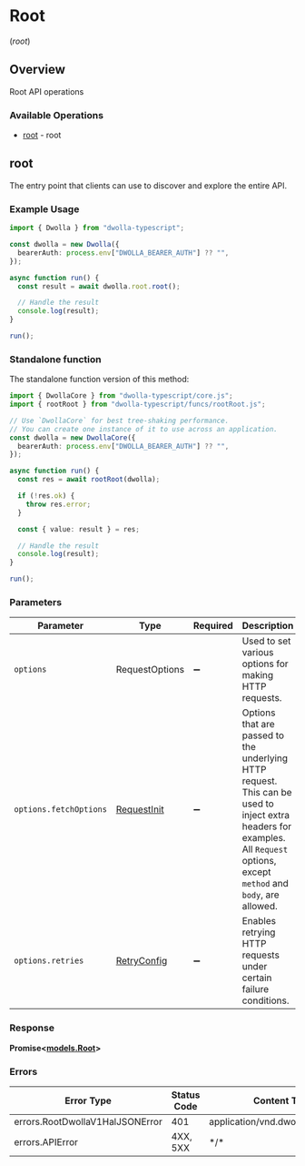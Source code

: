# Root
(*root*)

## Overview

Root API operations

### Available Operations

* [root](#root) - root

## root

The entry point that clients can use to discover and explore the entire API.

### Example Usage

```typescript
import { Dwolla } from "dwolla-typescript";

const dwolla = new Dwolla({
  bearerAuth: process.env["DWOLLA_BEARER_AUTH"] ?? "",
});

async function run() {
  const result = await dwolla.root.root();

  // Handle the result
  console.log(result);
}

run();
```

### Standalone function

The standalone function version of this method:

```typescript
import { DwollaCore } from "dwolla-typescript/core.js";
import { rootRoot } from "dwolla-typescript/funcs/rootRoot.js";

// Use `DwollaCore` for best tree-shaking performance.
// You can create one instance of it to use across an application.
const dwolla = new DwollaCore({
  bearerAuth: process.env["DWOLLA_BEARER_AUTH"] ?? "",
});

async function run() {
  const res = await rootRoot(dwolla);

  if (!res.ok) {
    throw res.error;
  }

  const { value: result } = res;

  // Handle the result
  console.log(result);
}

run();
```

### Parameters

| Parameter                                                                                                                                                                      | Type                                                                                                                                                                           | Required                                                                                                                                                                       | Description                                                                                                                                                                    |
| ------------------------------------------------------------------------------------------------------------------------------------------------------------------------------ | ------------------------------------------------------------------------------------------------------------------------------------------------------------------------------ | ------------------------------------------------------------------------------------------------------------------------------------------------------------------------------ | ------------------------------------------------------------------------------------------------------------------------------------------------------------------------------ |
| `options`                                                                                                                                                                      | RequestOptions                                                                                                                                                                 | :heavy_minus_sign:                                                                                                                                                             | Used to set various options for making HTTP requests.                                                                                                                          |
| `options.fetchOptions`                                                                                                                                                         | [RequestInit](https://developer.mozilla.org/en-US/docs/Web/API/Request/Request#options)                                                                                        | :heavy_minus_sign:                                                                                                                                                             | Options that are passed to the underlying HTTP request. This can be used to inject extra headers for examples. All `Request` options, except `method` and `body`, are allowed. |
| `options.retries`                                                                                                                                                              | [RetryConfig](../../lib/utils/retryconfig.md)                                                                                                                                  | :heavy_minus_sign:                                                                                                                                                             | Enables retrying HTTP requests under certain failure conditions.                                                                                                               |

### Response

**Promise\<[models.Root](../../models/root.md)\>**

### Errors

| Error Type                         | Status Code                        | Content Type                       |
| ---------------------------------- | ---------------------------------- | ---------------------------------- |
| errors.RootDwollaV1HalJSONError    | 401                                | application/vnd.dwolla.v1.hal+json |
| errors.APIError                    | 4XX, 5XX                           | \*/\*                              |